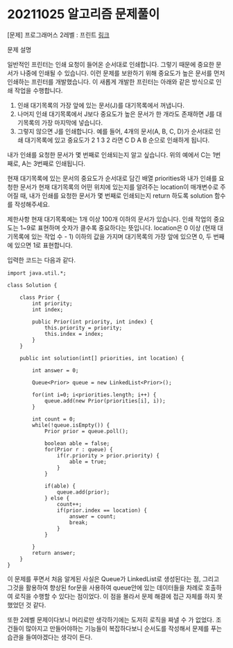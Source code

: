 # 20211025 알고리즘 문제풀이

[문제] 프로그래머스 2레벨 : 프린트 [링크](https://programmers.co.kr/learn/courses/30/lessons/42587)

문제 설명

일반적인 프린터는 인쇄 요청이 들어온 순서대로 인쇄합니다. 그렇기 때문에 중요한 문서가 나중에 인쇄될 수 있습니다. 이런 문제를 보완하기 위해 중요도가 높은 문서를 먼저 인쇄하는 프린터를 개발했습니다. 이 새롭게 개발한 프린터는 아래와 같은 방식으로 인쇄 작업을 수행합니다.

1. 인쇄 대기목록의 가장 앞에 있는 문서(J)를 대기목록에서 꺼냅니다.
2. 나머지 인쇄 대기목록에서 J보다 중요도가 높은 문서가 한 개라도 존재하면 J를 대기목록의 가장 마지막에 넣습니다.
3. 그렇지 않으면 J를 인쇄합니다.
   예를 들어, 4개의 문서(A, B, C, D)가 순서대로 인쇄 대기목록에 있고 중요도가 2 1 3 2 라면 C D A B 순으로 인쇄하게 됩니다.

내가 인쇄를 요청한 문서가 몇 번째로 인쇄되는지 알고 싶습니다. 위의 예에서 C는 1번째로, A는 3번째로 인쇄됩니다.

현재 대기목록에 있는 문서의 중요도가 순서대로 담긴 배열 priorities와 내가 인쇄를 요청한 문서가 현재 대기목록의 어떤 위치에 있는지를 알려주는 location이 매개변수로 주어질 때, 내가 인쇄를 요청한 문서가 몇 번째로 인쇄되는지 return 하도록 solution 함수를 작성해주세요.

제한사항
현재 대기목록에는 1개 이상 100개 이하의 문서가 있습니다.
인쇄 작업의 중요도는 1~9로 표현하며 숫자가 클수록 중요하다는 뜻입니다.
location은 0 이상 (현재 대기목록에 있는 작업 수 - 1) 이하의 값을 가지며 대기목록의 가장 앞에 있으면 0, 두 번째에 있으면 1로 표현합니다.

입력한 코드는 다음과 같다.

    import java.util.*;

    class Solution {

        class Prior {
            int priority;
            int index;

            public Prior(int priority, int index) {
                this.priority = priority;
                this.index = index;
            }
        }

        public int solution(int[] priorities, int location) {

            int answer = 0;

            Queue<Prior> queue = new LinkedList<Prior>();

            for(int i=0; i<priorities.length; i++) {
                queue.add(new Prior(priorities[i], i));
            }

            int count = 0;
            while(!queue.isEmpty()) {
                Prior prior = queue.poll();

                boolean able = false;
                for(Prior r : queue) {
                    if(r.priority > prior.priority) {
                        able = true;
                    }
                }

                if(able) {
                    queue.add(prior);
                } else {
                    count++;
                    if(prior.index == location) {
                        answer = count;
                        break;
                    }
                }

            }
            return answer;
        }
    }

이 문제를 푸면서 처음 알게된 사실은 Queue가 LinkedList로 생성된다는 점, 그리고 그것을 활용하여 향상된 for문을 사용하여 queue안에 있는 데이터들을 차례로 호출하여 로직을 수행할 수 있다는 점이었다. 이 점을 몰라서 문제 해결에 접근 자체를 하지 못했었던 것 같다.

또한 2레벨 문제이다보니 머리로만 생각하기에는 도저히 로직을 짜낼 수 가 없었다. 조건들이 많아지고 만들어야하는 기능들이 복잡하다보니 순서도를 작성해서 문제를 푸는 습관을 들여야겠다는 생각이 든다.
